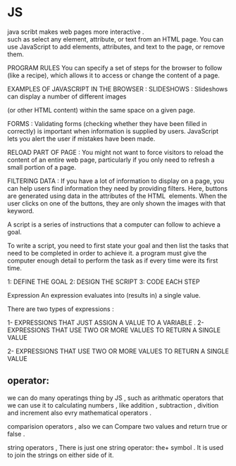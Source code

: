 # JS

java scribt makes web pages more interactive .  
such as select any element, attribute, or text from an
HTML page. 
You can use JavaScript to add
elements, attributes, and text to the
page, or remove them.

PROGRAM RULES
You can specify a set of steps for
the browser to follow (like a recipe),
which allows it to access or change the
content of a page.

EXAMPLES OF JAVASCRIPT
IN THE BROWSER :
SLIDESHOWS : Slideshows can display a number of different images


(or other HTML content) within the same space
on a given page.

FORMS :
Validating forms (checking whether they have been
filled in correctly) is important when information is
supplied by users. 
JavaScript lets you alert the user
if mistakes have been made.

RELOAD PART OF PAGE :
You might not want to force visitors to reload the
content of an entire web page, particularly if you
only need to refresh a small portion of a page.

FILTERING DATA :
If you have a lot of information to display on a page,
you can help users find information they need by
providing filters. Here, buttons are generated using
data in the attributes of the HTML <img> elements.
When the user clicks on one of the buttons, they are
only shown the images with that keyword.

A script is a series of instructions that a
computer can follow to achieve a goal.

To write a script, you need to first
state your goal and then list the
tasks that need to be completed in
order to achieve it.
a program must give the computer
enough detail to perform the task as if every time
were its first time.



1: DEFINE THE GOAL
2: DESIGN THE SCRIPT
3: CODE EACH STEP

Expression 
An expression evaluates into (results in) a single value.

There are two types of expressions :

1- EXPRESSIONS THAT JUST ASSIGN A
VALUE TO A VARIABLE .
2- EXPRESSIONS THAT USE TWO OR
MORE VALUES TO RETURN A
SINGLE VALUE



2- EXPRESSIONS THAT USE TWO OR
MORE VALUES TO RETURN A
SINGLE VALUE 

## operator: 
we can do many operatings thing by JS , such as arithmatic operators that we can use it to calculating numbers , like addition , subtraction , divition and increment also evry mathematical
operators .

comparision operators , also we can Compare two values and return true or false .

string operators , There is just one string operator: the+ symbol . It is used to join the strings on either side of it.
